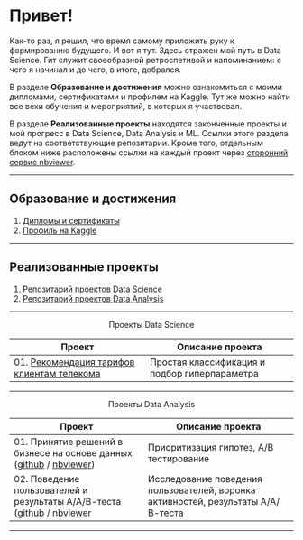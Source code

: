 # Привет! 
Как-то раз, я решил, что время самому приложить руку к формированию будущего. И вот я тут. Здесь отражен мой путь в Data Science. Гит служит своеобразной ретроспетивой и напоминанием: с чего я начинал и до чего, в итоге, добрался. 

В разделе **Образование и достижения** можно ознакомиться с моими дипломами, сертификатами и профилем на Kaggle. Тут же можно найти все вехи обучения и мероприятий, в которых я участвовал.

В разделе **Реализованные проекты** находятся законченные проекты и мой прогресс в Data Science, Data Analysis и ML. Ссылки этого раздела ведут на соответствующие репозитарии. Кроме того, отдельным блоком ниже расположены ссылки на каждый проект через <a href="https://nbviewer.org">сторонний сервис nbviewer</a>.
__________________________________________________________________________________________________________________________

## Образование и достижения 
01. [Дипломы и сертификаты](https://github.com/urzumo/diplomas_and_certificates)  
02. [Профиль на Kaggle](https://www.kaggle.com/antonrdblck)  
__________________________________________________________________________________________________________________________

## Реализованные проекты
01. [Репозитарий проектов Data Science](https://github.com/urzumo/data_science_projects)  
02. [Репозитарий проектов Data Analysis](https://github.com/urzumo/data_analysis_projects)  
__________________________________________________________________________________________________________________________

<p align="center"> Проекты Data Science </p align="center">

| **Проект** | **Описание проекта** | 
| -------------------- | --------------------- |
| 01. [Рекомендация тарифов клиентам телекома](https://nbviewer.org/github/urzumo/data_science_projects/blob/c7590ad4c28353f9965df797ede9b2f349f4571f/projects/rekomendaciya_tarifov_git.ipynb)|Простая классификация и подбор гиперпараметра|
__________________________________________________________________________________________________________________________

<p align="center"> Проекты Data Analysis </p align="center">

| **Проект** | **Описание проекта** | 
| -------------------- | --------------------- |
| 01. Принятие решений в бизнесе на основе данных ([github](https://github.com/urzumo/data_analysis_projects/tree/main/AAB_test_and_activity_funnel) / [nbviewer](https://nbviewer.org/github/urzumo/data_analyst_projects/blob/14236d124546c5deb0b27c324a46aaad421ffc98/e_comm_AB_test/e_comm_AB_tests.ipynb))|Приоритизация гипотез, А/В тестирование|
| 02. Поведение пользователей и результаты А/А/В-теста ([github](https://github.com/urzumo/data_analysis_projects/tree/main/AAB_test_and_activity_funnel) / [nbviewer](https://nbviewer.org/github/urzumo/data_analysis_projects/blob/4d09490c8996b5234f4606e430a0815938fbd762/AAB_test_and_activity_funnel/povedenie_v_mobilnom_priloghenii_git.ipynb) | Исследование поведения пользователей, воронка активностей, результаты А/А/В-теста
__________________________________________________________________________________________________________________________
